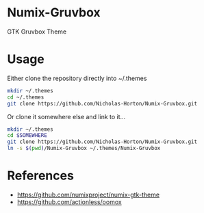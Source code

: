 # Numix-Gruvbox
GTK Gruvbox Theme

# Usage

Either clone the repository directly into ~/.themes
```bash
mkdir ~/.themes
cd ~/.themes
git clone https://github.com/Nicholas-Horton/Numix-Gruvbox.git

```

Or clone it somewhere else and link to it...
```bash
mkdir ~/.themes
cd $SOMEWHERE
git clone https://github.com/Nicholas-Horton/Numix-Gruvbox.git
ln -s $(pwd)/Numix-Gruvbox ~/.themes/Numix-Gruvbox

```

# References
  * https://github.com/numixproject/numix-gtk-theme
  * https://github.com/actionless/oomox
